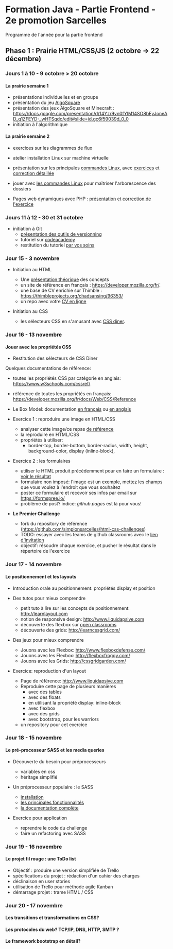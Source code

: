 # Formation Java - Partie Frontend - 2e promotion Sarcelles

Programme de l'année pour la partie frontend

## Phase 1 : Prairie HTML/CSS/JS (2 octobre -> 22 décembre)

### Jours 1 à 10 - 9 octobre > 20 octobre
#### La prairie semaine 1
* présentations individuelles et en groupe
* présentation du jeu [AlgoSquare](https://algosquare.github.io/AlgoSquare/)
* présentation des jeux AlgoSquare et Minecraft : https://docs.google.com/presentation/d/14Yzr9vn0fYlM14SO8bEyJoneAD_q1ZFEYD-_wHTSqdo/edit#slide=id.gc6f59039d_0_0
* initiation à l'algorithmique

#### La prairie semaine 2
* exercices sur les diagrammes de flux
* atelier installation Linux sur machine virtuelle
* présentation sur les principales [commandes Linux](http://juliend.github.io/linux-cheatsheet/), avec [exercices](https://docs.google.com/presentation/d/15XbiGc9gaJwESscKBaXQZCeiqi5Jqmj8quTs9o6-Fq4/edit#slide=id.p) et [correction détaillée](https://docs.google.com/document/d/1nq-GLKN2mhyWYZHkaa3CiCMEVCVuyh9Pd_Mj8fH2xY8/edit)
* jouer avec [les commandes Linux](http://web.mit.edu/mprat/Public/web/Terminus/Web/main.html) pour maîtriser l'arborescence des dossiers

* Pages web dynamiques avec PHP : [présentation](https://docs.google.com/presentation/d/1o0wr34245WINxSE626Sk27wQ5j4dJArGWYyZBNVFaj0/edit) et [correction de l'exercice](https://drive.google.com/open?id=1tiIq138ihqnKpmNMaPr3ZH7fUJvLsvVb) 

### Jours 11 à 12 - 30 et 31 octobre
* initiation à Git 
  * [présentation des outils de versionning](https://docs.google.com/presentation/d/10mU9Wmdl-s5GRY7hXqJiSdvemZPAhGpXLbmvZMuIM50/edit)
  * tutoriel sur [codeacademy](https://www.codecademy.com/courses/learn-git/lessons/git-workflow/exercises/hello-git)
  * restitution du tutoriel [par vos soins](https://drive.google.com/open?id=1n2WlqLfwTQ7UFW03TiWx0lvJ7wft7ygs)

### Jour 15 - 3 novembre
* Initiation au HTML
  * Une [présentation théorique](https://docs.google.com/presentation/d/1f9oLueWy6V8k3ppj1dPYsP7DKab6jd-gbSbVW7HJDFg) des concepts
  * un site de référence en français : https://developer.mozilla.org/fr/.
  * une base de CV enrichie sur Thimble : https://thimbleprojects.org/chadsansing/96353/
  * un repo avec votre [CV en ligne](https://github.com/simplonsarcelles/cv-en-html)

* Initiation au CSS
  * les sélecteurs CSS en s'amusant avec [CSS diner](https://flukeout.github.io/).
  
### Jour 16 - 13 novembre
#### Jouer avec les propriétés CSS

* Restitution des sélecteurs de CSS Diner

Quelques documentations de référence:
* toutes les propriétés CSS par catégorie en anglais: https://www.w3schools.com/cssref/
* référence de toutes les propriétés en français: https://developer.mozilla.org/fr/docs/Web/CSS/Reference
* Le Box Model: documentation [en français](https://developer.mozilla.org/fr/Apprendre/CSS/Introduction_%C3%A0_CSS/Le_mod%C3%A8le_de_bo%C3%AEte) ou [en anglais](https://www.w3schools.com/css/css_boxmodel.asp)

* Exercice 1 : reproduire une image en HTML/CSS
  * analyser cette image/ce repas [de référence](mdsources/burger.png)
  * la reproduire en HTML/CSS
  * propriétés à utiliser:
    * border-top, border-bottom, border-radius, width, height, background-color, display (inline-block), 
* Exercice 2 : les formulaires
  * utiliser le HTML produit précédemment pour en faire un formulaire : [voir le résultat](mdsources/burger-form.png)
  * formulaire non imposé: l'image est un exemple, mettez les champs que vous voulez à l'endroit que vous souhaitez
  * poster ce formulaire et recevoir ses infos par email sur https://formspree.io/
  * problème de post? indice:    *github pages* est là pour vous! 
  
* **Le Premier Challenge**
  * fork du repository de référence (https://github.com/simplonsarcelles/html-css-challenges)
  * TODO: essayer avec les teams de github classrooms avec le [lien d'invitation](https://classroom.github.com/g/_37Z6fE4)  
  * objectif: résoudre chaque exercice, et pusher le résultat dans le répertoire de l'exercice 


### Jour 17 - 14 novembre  
#### Le positionnement et les layouts

* Introduction orale au positionnement: propriétés display et position
* Des tutos pour mieux comprendre
  * petit tuto à lire sur les concepts de positionnement: http://learnlayout.com
  * notion de responsive design: http://www.liquidapsive.com
  * découverte des flexbox sur [open classrooms](https://openclassrooms.com/courses/apprenez-a-creer-votre-site-web-avec-html5-et-css3/la-mise-en-page-avec-flexbox)
  * découverte des grids: http://learncssgrid.com/
  
* Des jeux pour mieux comprendre
  * Jouons avec les Flexbox: http://www.flexboxdefense.com/
  * Jouons avec les Flexbox: http://flexboxfroggy.com/
  * Jouons avec les Grids: http://cssgridgarden.com/
  
* Exercice: reproduction d'un layout
  * Page de référence: http://www.liquidapsive.com
  * Reproduire cette page de plusieurs manières
    * avec des tables
    * avec des floats
    * en utilisant la propriété display: inline-block
    * avec flexbox
    * avec des grids
    * avec bootstrap, pour les warriors
  * un repository pour cet exercice

### Jour 18 - 15 novembre  
#### Le pré-processeur SASS et les media queries
  
* Découverte du besoin pour préprocesseurs
  * variables en css
  * héritage simplifié
* Un préprocesseur populaire : le SASS
  * [installation](http://sass-lang.com/install)
  * [les principales fonctionnalités](http://sass-lang.com/guide)
  * [la documentation complète](http://sass-lang.com/documentation/file.SASS_REFERENCE.html)
  
* Exercice pour application
  * reprendre le code du challenge
  * faire un refactoring avec SASS

### Jour 19 - 16 novembre
#### Le projet fil rouge : une ToDo list

* Objectif : produire une version simplifiée de Trello
* spécifications du projet : rédaction d'un cahier des charges
* déclinaison en user stories
* utilisation de Trello pour méthode agile Kanban
* démarrage projet : trame HTML / CSS

### Jour 20 - 17 novembre
#### Les transitions et transformations en CSS?
#### Les protocoles du web?  TCP/IP, DNS, HTTP, SMTP ?
#### Le framework bootstrap en détail?
